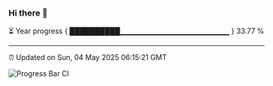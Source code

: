 ### Hi there 👋

⏳ Year progress { ██████████▁▁▁▁▁▁▁▁▁▁▁▁▁▁▁▁▁▁▁▁ } 33.77 %

---

⏰ Updated on Sun, 04 May 2025 06:15:21 GMT

![Progress Bar CI](https://github.com/Shyam-Makwana/GitHub-Actions-Demo/workflows/Progress%20Bar%20CI/badge.svg)
